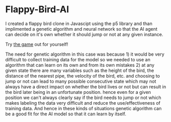 # Flappy-Bird-AI

I created a flappy bird clone in Javascipt using the p5 library 
and than implimented a genetic algorithm and neural network so that the AI agent can decide on it's own whether it should jump or not at any given instance.

Try [the game](https://srikar-ayyala.github.io/flappy/) out for yourself!

The need for genetic algorithm in this case was because 1) it would be very difficult to collect training data for the model so we needed to use an algorithm that can learn on its own and from its own mistakes 2) at any given state there are many variables such as the height of the bird, the distance of the nearest pipe, the velocity of the bird, etc. and choosing to jump or not can lead to many possible consecutive state which may not always have a direct impact on whether the bird lives or not but can result in the bird later being in an unfortunate position. hence even for a given position we can't always clearly say if the bird needs to jump or not which makes labeling the data very difficult and reduce the use/effectiveness of training data. And hence in these kinds of situations genetic algorithm can be a good fit for the AI model so that it can learn by itself.
